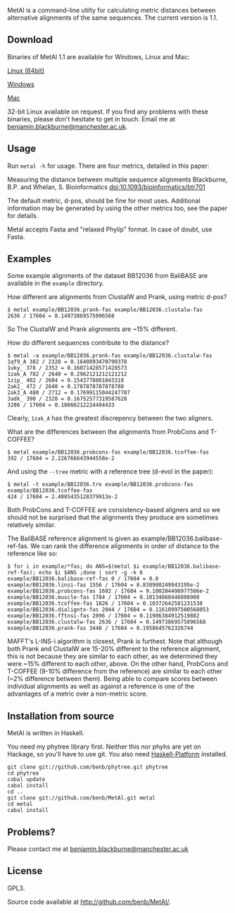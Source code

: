 MetAl is a command-line utilty for calculating metric distances between
alternative alignments of the same sequences.
The current version is 1.1.

## Download

Binaries of MetAl 1.1 are available for Windows, Linux and Mac:

[Linux (64bit)](http://kumiho.smith.man.ac.uk/whelan/software/metal/metal-linux64-1.1.tar.gz)

[Windows](http://kumiho.smith.man.ac.uk/whelan/software/metal/metal-win-1.1.zip)

[Mac](http://kumiho.smith.man.ac.uk/whelan/software/metal/metal-mac-1.1.tar.gz)

32-bit Linux available on request. If you find any problems with these binaries, please don't hesitate to get in touch.
Email me at <benjamin.blackburne@manchester.ac.uk>.

## Usage

Run `metal -h` for usage. There are four metrics, detailed in this paper:

   Measuring the distance between multiple sequence alignments 
   Blackburne, B.P. and Whelan, S.
   Bioinformatics
   [doi:10.1093/bioinformatics/btr701](http://dx.doi.org/10.1093/bioinformatics/btr701)


The default metric, d-pos, should be fine for most uses. Additional information
may be generated by using the other metrics too, see the paper for details.

Metal accepts Fasta and "relaxed Phylip" format. In case of doubt, use Fasta.

## Examples

Some example alignments of the dataset BB12036 from BaliBASE are available in
the `example` directory.

How different are alignments from ClustalW and Prank, using metric d-pos?

    $ metal example/BB12036.prank-fas example/BB12036.clustalw-fas
    2636 / 17604 = 0.14973869575096568

So The ClustalW and Prank alignments are ~15% different.

How do different sequences contribute to the distance?

    $ metal -a example/BB12036.prank-fas example/BB12036.clustalw-fas
    1qf9_A 382 / 2328 = 0.1640893470790378
    1uky_ 378 / 2352 = 0.16071428571428573
    1zak_A 782 / 2640 = 0.2962121212121212
    1zip_ 402 / 2604 = 0.1543778801843318
    2ak2_ 472 / 2640 = 0.1787878787878788
    2ak3_A 480 / 2712 = 0.17699115044247787
    3adk_ 390 / 2328 = 0.16752577319587628
    3286 / 17604 = 0.18666212224494433

Clearly, `1zak_A` has the greatest discrepency between the two aligners.

What are the differences between the alignments from ProbCons and T-COFFEE?

    $ metal example/BB12036.probcons-fas example/BB12036.tcoffee-fas
    392 / 17604 = 2.226766643944558e-2
    
And using the `--tree` metric with a reference tree (d-evol in the paper):

    $ metal -t example/BB12036.tre example/BB12036.probcons-fas example/BB12036.tcoffee-fas 
    424 / 17604 = 2.4085435128379913e-2
     
Both ProbCons and T-COFFEE are consistency-based aligners and so we should not
be surprised that the alignments they produce are sometimes relatively similar.

The BaliBASE reference alignment is given as example/BB12036.balibase-ref-fas.
We can rank the difference alignments in order of distance to the reference
like so:

    $ for i in example/*fas; do ANS=$(metal $i example/BB12036.balibase-ref-fas); echo $i $ANS ;done | sort -g -k 6 
    example/BB12036.balibase-ref-fas 0 / 17604 = 0.0
    example/BB12036.linsi-fas 1556 / 17604 = 8.838900249943195e-2
    example/BB12036.probcons-fas 1602 / 17604 = 9.100204498977506e-2
    example/BB12036.muscle-fas 1784 / 17604 = 0.10134060440808908
    example/BB12036.tcoffee-fas 1826 / 17604 = 0.10372642581231538
    example/BB12036.dialigntx-fas 2044 / 17604 = 0.11610997500568053
    example/BB12036.fftnsi-fas 2096 / 17604 = 0.11906384912519882
    example/BB12036.clustalw-fas 2636 / 17604 = 0.14973869575096568
    example/BB12036.prank-fas 3448 / 17604 = 0.1958645762326744
    
MAFFT's L-INS-i algorithm is closest, Prank is furthest. Note that although
both Prank and ClustalW are 15-20% different to the reference alignment, this
is not because they are similar to each other, as we determined they were ~15%
different to each other, above. On the other hand, ProbCons and T-COFFEE (9-10%
difference from the reference) are similar to each other (~2% difference
between them). Being able to compare scores between individual alignments as
well as against a reference is one of the advantages of a metric over a
non-metric score.

## Installation from source

MetAl is written in Haskell. 

You need my phytree library first. Neither this nor phyhs are yet on
Hackage, so you'll have to use git. You also need
[Haskell-Platform](http://haskell.org/platform) installed.
    
    git clone git://github.com/benb/phytree.git phytree
    cd phytree
    cabal update
    cabal install
    cd ..
    git clone git://github.com/benb/MetAl.git metal
    cd metal
    cabal install
            
## Problems?

Please contact me at <benjamin.blackburne@manchester.ac.uk>

## License

GPL3.

Source code available at http://github.com/benb/MetAl/.

